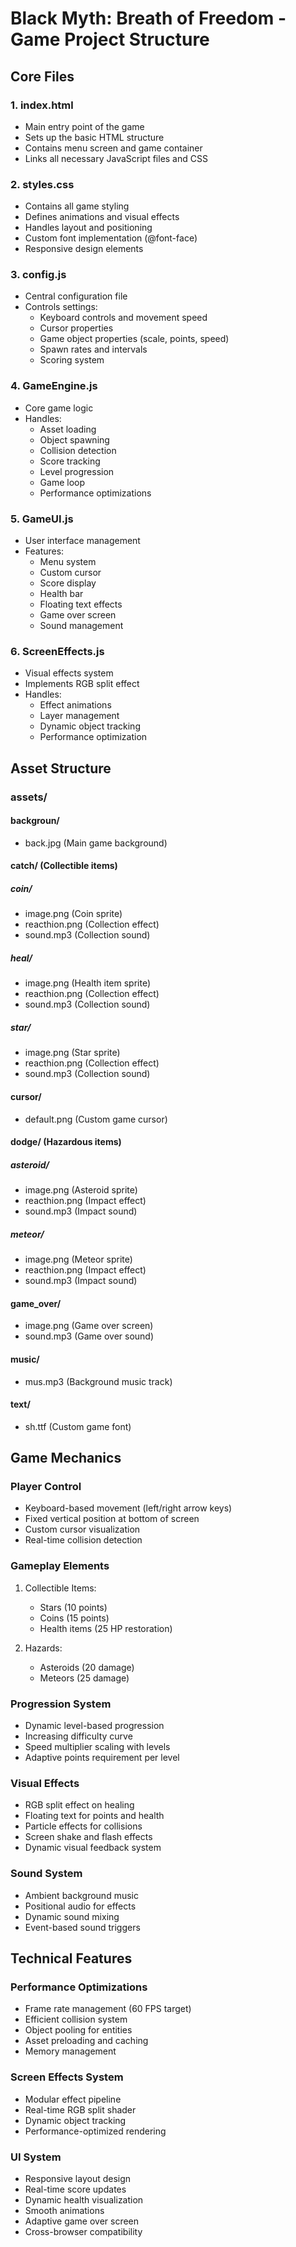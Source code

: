 # Black Myth: Breath of Freedom - Game Project Structure

## Core Files

### 1. index.html
- Main entry point of the game
- Sets up the basic HTML structure
- Contains menu screen and game container
- Links all necessary JavaScript files and CSS

### 2. styles.css
- Contains all game styling
- Defines animations and visual effects
- Handles layout and positioning
- Custom font implementation (@font-face)
- Responsive design elements

### 3. config.js
- Central configuration file
- Controls settings:
  - Keyboard controls and movement speed
  - Cursor properties
  - Game object properties (scale, points, speed)
  - Spawn rates and intervals
  - Scoring system

### 4. GameEngine.js
- Core game logic
- Handles:
  - Asset loading
  - Object spawning
  - Collision detection
  - Score tracking
  - Level progression
  - Game loop
  - Performance optimizations

### 5. GameUI.js
- User interface management
- Features:
  - Menu system
  - Custom cursor
  - Score display
  - Health bar
  - Floating text effects
  - Game over screen
  - Sound management

### 6. ScreenEffects.js
- Visual effects system
- Implements RGB split effect
- Handles:
  - Effect animations
  - Layer management
  - Dynamic object tracking
  - Performance optimization

## Asset Structure

### assets/
#### backgroun/
- back.jpg (Main game background)

#### catch/ (Collectible items)
##### coin/
- image.png (Coin sprite)
- reacthion.png (Collection effect)
- sound.mp3 (Collection sound)

##### heal/
- image.png (Health item sprite)
- reacthion.png (Collection effect)
- sound.mp3 (Collection sound)

##### star/
- image.png (Star sprite)
- reacthion.png (Collection effect)
- sound.mp3 (Collection sound)

#### cursor/
- default.png (Custom game cursor)

#### dodge/ (Hazardous items)
##### asteroid/
- image.png (Asteroid sprite)
- reacthion.png (Impact effect)
- sound.mp3 (Impact sound)

##### meteor/
- image.png (Meteor sprite)
- reacthion.png (Impact effect)
- sound.mp3 (Impact sound)

#### game_over/
- image.png (Game over screen)
- sound.mp3 (Game over sound)

#### music/
- mus.mp3 (Background music track)

#### text/
- sh.ttf (Custom game font)

## Game Mechanics

### Player Control
- Keyboard-based movement (left/right arrow keys)
- Fixed vertical position at bottom of screen
- Custom cursor visualization
- Real-time collision detection

### Gameplay Elements
1. Collectible Items:
   - Stars (10 points)
   - Coins (15 points)
   - Health items (25 HP restoration)

2. Hazards:
   - Asteroids (20 damage)
   - Meteors (25 damage)

### Progression System
- Dynamic level-based progression
- Increasing difficulty curve
- Speed multiplier scaling with levels
- Adaptive points requirement per level

### Visual Effects
- RGB split effect on healing
- Floating text for points and health
- Particle effects for collisions
- Screen shake and flash effects
- Dynamic visual feedback system

### Sound System
- Ambient background music
- Positional audio for effects
- Dynamic sound mixing
- Event-based sound triggers

## Technical Features

### Performance Optimizations
- Frame rate management (60 FPS target)
- Efficient collision system
- Object pooling for entities
- Asset preloading and caching
- Memory management

### Screen Effects System
- Modular effect pipeline
- Real-time RGB split shader
- Dynamic object tracking
- Performance-optimized rendering

### UI System
- Responsive layout design
- Real-time score updates
- Dynamic health visualization
- Smooth animations
- Adaptive game over screen
- Cross-browser compatibility
